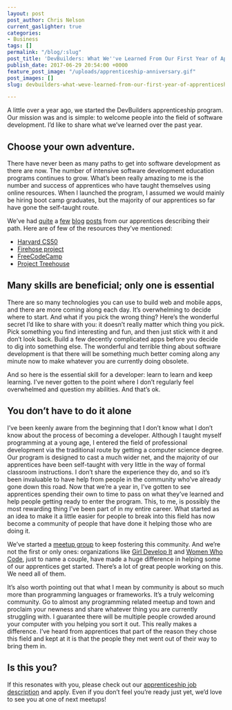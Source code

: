 ```yaml
---
layout: post
post_author: Chris Nelson
current_gaslighter: true
categories:
- Business
tags: []
permalink: "/blog/:slug"
post_title: 'DevBuilders: What We''ve Learned From Our First Year of Apprenticeship'
publish_date: 2017-06-29 20:54:00 +0000
feature_post_image: "/uploads/apprenticeship-anniversary.gif"
post_images: []
slug: devbuilders-what-weve-learned-from-our-first-year-of-apprenticeship

---
```

A little over a year ago, we started the DevBuilders apprenticeship program. Our mission was and is simple: to welcome people into the field of software development. I’d like to share what we’ve learned over the past year.

## Choose your own adventure.

There have never been as many paths to get into software development as there are now. The number of intensive software development education programs continues to grow. What’s been really amazing to me is the number and success of apprentices who have taught themselves using online resources. When I launched the program, I assumed we would mainly be hiring boot camp graduates, but the majority of our apprentices so far have gone the self-taught route. 

We’ve had [quite](https://teamgaslight.com/blog/apprenticeship-unlocking-potential) a [few](https://teamgaslight.com/blog/apprenticeship-one-day-at-a-time) [blog](https://teamgaslight.com/blog/apprenticeship-the-path-to-a-development-career) [posts](https://teamgaslight.com/blog/apprenticeship-the-unexpected-journey) from our apprentices describing their path. Here are of few of the resources they’ve mentioned:

- [Harvard CS50](https://www.edx.org/course/introduction-computer-science-harvardx-cs50x)
- [Firehose project](https://www.thefirehoseproject.com/)
- [FreeCodeCamp](http://freecodecamp.com/)
- [Project Treehouse](https://teamtreehouse.com/)

## Many skills are beneficial; only one is essential

There are so many technologies you can use to build web and mobile apps, and there are more coming along each day. It’s overwhelming to decide where to start. And what if you pick the wrong thing? Here’s the wonderful secret I’d like to share with you: it doesn’t really matter which thing you pick. Pick something you find interesting and fun, and then just stick with it and don’t look back. Build a few decently complicated apps before you decide to dig into something else. The wonderful and terrible thing about software development is that there will be something much better coming along any minute now to make whatever you are currently doing obsolete.

And so here is the essential skill for a developer: learn to learn and keep learning. I’ve never gotten to the point where I don’t regularly feel overwhelmed and question my abilities. And that’s ok. 

## You don’t have to do it alone

I’ve been keenly aware from the beginning that I don’t know what I don’t know about the process of becoming a developer. Although I taught myself programming at a young age, I entered the field of professional development via the traditional route by getting a computer science degree. Our program is designed to cast a much wider net, and the majority of our apprentices have been self-taught with very little in the way of formal classroom instructions. I don’t share the experience they do, and so it’s been invaluable to have help from people in the community who’ve already gone down this road. Now that we’re a year in, I’ve gotten to see apprentices spending their own to time to pass on what they’ve learned and help people getting ready to enter the program. This, to me, is possibly the most rewarding thing I’ve been part of in my entire career. What started as an idea to make it a little easier for people to break into this field has now become a community of people that have done it helping those who are doing it. 

We’ve started a [meetup group](https://www.meetup.com/Cincinnati-Web-Tech-Study-Group/events/241065911/) to keep fostering this community. And we’re not the first or only ones: organizations like [Girl Develop It](https://www.girldevelopit.com/chapters/cincinnati) and [Women Who Code](https://www.womenwhocode.com/), just to name a couple, have made a huge difference in helping some of our apprentices get started. There’s a lot of great people working on this. We need all of them.

It’s also worth pointing out that what I mean by community is about so much more than programming languages or frameworks. It’s a truly welcoming community. Go to almost any programming related meetup and town and proclaim your newness and share whatever thing you are currently struggling with. I guarantee there will be multiple people crowded around your computer with you helping you sort it out. This really makes a difference. I’ve heard from apprentices that part of the reason they chose this field and kept at it is that the people they met went out of their way to bring them in.

## Is this you?

If this resonates with you, please check out our [apprenticeship job description](https://teamgaslight.com/careers/developer-apprenticeship) and apply. Even if you don’t feel you’re ready just yet, we’d love to see you at one of next meetups!
